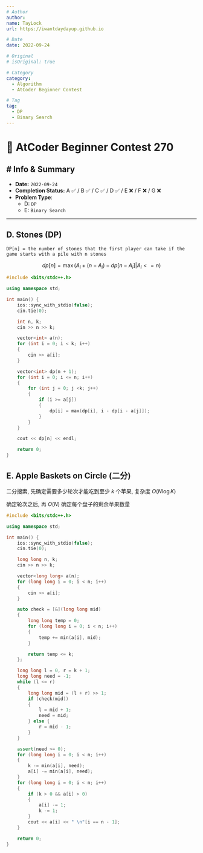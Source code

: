 ```yaml
---
# Author
author:
name: TayLock
url: https://iwantdaydayup.github.io

# Date
date: 2022-09-24

# Original
# isOriginal: true

# Category
category:
  - Algorithm
  - AtCoder Beginner Contest

# Tag
tag:
  - DP
  - Binary Search
---
```


# 🧩 AtCoder Beginner Contest 270

## # Info & Summary

- **Date:** `2022-09-24`
- **Completion Status:** A ✅ / B ✅ / C ✅ / D ✅ / E ❌ / F ❌ / G ❌
- **Problem Type**:
  - D: `DP`
  - E: `Binary Search`

---

## D. Stones (DP)

`DP[n] = the number of stones that the first player can take if the game starts with a pile with n stones`

$$dp[n] = \max (A_i + (n - A_i) - dp[n - A_i] | A_i <= n)$$

```cpp
#include <bits/stdc++.h>

using namespace std;

int main() {
    ios::sync_with_stdio(false);
    cin.tie(0);

    int n, k;
    cin >> n >> k;

    vector<int> a(n);
    for (int i = 0; i < k; i++)
    {
        cin >> a[i];
    }

    vector<int> dp(n + 1);
    for (int i = 0; i <= n; i++)
    {
        for (int j = 0; j <k; j++)
        {
            if (i >= a[j])
            {
                dp[i] = max(dp[i], i - dp[i - a[j]]);
            }
        }
    }

    cout << dp[n] << endl;

    return 0;
}
```

## E. Apple Baskets on Circle (二分)

二分搜索, 先确定需要多少轮次才能吃到至少 $k$ 个苹果, 复杂度 $O(N\log K)$

确定轮次之后, 再 $O(N)$ 确定每个盘子的剩余苹果数量

```cpp
#include <bits/stdc++.h>

using namespace std;

int main() {
    ios::sync_with_stdio(false);
    cin.tie(0);

    long long n, k;
    cin >> n >> k;

    vector<long long> a(n);
    for (long long i = 0; i < n; i++)
    {
        cin >> a[i];
    }

    auto check = [&](long long mid)
    {
        long long temp = 0;
        for (long long i = 0; i < n; i++)
        {
            temp += min(a[i], mid);
        }

        return temp <= k;
    };

    long long l = 0, r = k + 1;
    long long need = -1;
    while (l <= r)
    {
        long long mid = (l + r) >> 1;
        if (check(mid))
        {
            l = mid + 1;
            need = mid;
        } else {
            r = mid - 1;
        }
    }

    assert(need >= 0);
    for (long long i = 0; i < n; i++)
    {
        k -= min(a[i], need);
        a[i] -= min(a[i], need);
    }
    for (long long i = 0; i < n; i++)
    {
        if (k > 0 && a[i] > 0)
        {
            a[i] -= 1;
            k -= 1;
        }
        cout << a[i] << " \n"[i == n - 1];
    }

    return 0;
}
```
